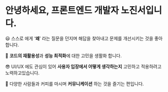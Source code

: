 # 안녕하세요, 프론트엔드 개발자 **노진서**입니다.

😃 스스로 에게 ‘**왜**’ 라는 질문을 던지며 해답을 찾아내고 문제를 개선시키는 것을 좋아합니다. 

🤗 **코드의 재활용성**과 **성능 최적화**에 대한 고민을 생활화 합니다.

😎 UI/UX 에도 관심이 있어 **사용자 입장에서 어떻게 생각하는지** 고민하고 적용하려고 노력하고있습니다. 

🥳 다양한 사람들과 커피를 마시며 **커뮤니케이션** 하는 것을 즐기는 편입니다.

<!-- <br/>
<br/>

<div align="center">	
 <img align="left" src="https://github-readme-stats.vercel.app/api?username=bennoholik&theme=transparent&show_icons=true"/>	
 <p>	
 <img src="https://github-readme-stats.vercel.app/api/top-langs/?username=bennoholik&theme=transparent&layout=compact&langs_count=8&card_width=200"/>	
</div>	

 -->
